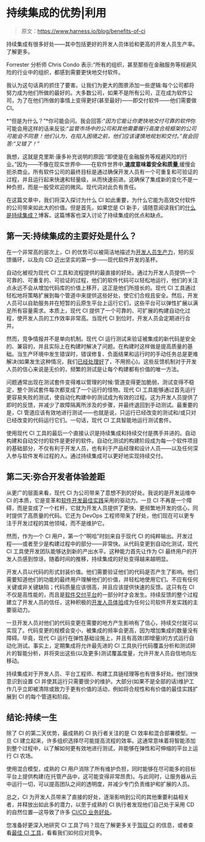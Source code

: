# 持续集成的优势|利用

> 原文：<https://www.harness.io/blog/benefits-of-ci>

持续集成有很多好处——其中包括更好的开发人员体验和更高的开发人员生产率。了解更多。

Forrester 分析师 Chris Condo 表示:“所有的组织，甚至那些在金融服务等规避风险的行业中的组织，都感到需要更快地交付软件。

我认为这句话真的抓住了要害。让我们为更大的图景添加一些逻辑:每个公司都将努力成为他们所做的最好的。大多数公司，如果不是所有公司，正在成为软件公司，为了在他们所做的事情上变得更好(甚至最好)——即交付软件——他们需要做 CI。

*“但是为什么？”*你可能会问。我会回答:“*因为它能让你更快地交付可靠的软件*你可能会用这样的话来反驳:“*监管市场中的公司和其他需要履行高度合规框架的公司可能会不同意！他们认为，在陷入困境之前，他们应该谨慎地规划和交付。”*我会回答:*“又错了！”*

我想，这就是克里斯·康多补充说明的原因:“即使是在金融服务等规避风险的行业。”因为——不像在现实世界中——在软件世界中,**速度意味着安全和质量**,缓慢会扼杀商业。所有软件公司的最终目标是通过确保开发人员有一个可重复和可验证的过程，并且运行起来快速和轻量级，从而快速前进。这确保了集成新的变化不是一种负担，而是一股受欢迎的微风。现代词对此负有责任。

在这篇文章中，我们将深入探讨为什么 CI 如此重要，为什么它能为高效交付软件的公司带来如此大的价值。但是首先，如果您是 CI 新手，请随意阅读我们的[什么是持续集成？](https://harness.io/blog/continuous-integration/what-is-continuous-integration/)博客。这篇博客也深入讨论了持续集成的优点和缺点。

## 第一天:持续集成的主要好处是什么？

在一个非常高的层次上，CI 的优势可以被简洁地描述为[开发人员生产力](https://harness.io/blog/devops/developer-productivity/)，短的反馈循环，以及向 CD 迈出坚实的第一步——现代软件开发的圣杯。

自动化被视为现代 CI 工具和流程提供的最直接的好处。通过为开发人员提供一个可靠的、可重复的、可验证的过程，他们的软件代码可以轻松地运行，他们的关注点永远不会从增加代码库的价值上移开，这正是他们所擅长的。现代 CI 工具通过轻松地将策略扩展到每个管道中来提供这些好处，使它们合规且安全。然后，开发人员可以自助服务并在短暂的云原生平台上运行它们，这些平台可以弹性扩展以满足所有容量需求。本质上，现代 CI 提供了一个可靠的、可扩展的构建自动化过程，使开发人员的工作效率非常高。当现代 CI 到位时，开发人员会定期进行合并。

然而，竞争情报并不是单向机制。现代 CI 运行测试来验证被集成的新代码是安全的、兼容的，并且实际上在构建时解决了问题。在构建时这样做是提高质量的基础。当生产环境中发生错误时，错误修复、负面结果和运行时的手动任务总是更难解决(如果发生这种情况，我们[已经处理好](https://harness.io/blog/continuous-verification/blue-green-canary-deployment-strategies/)了，不用担心)。这些反馈机制对于开发人员的信心来说是无价的，频繁的测试是让每个构建都有价值的唯一方法。

问题通常出现在测试套件变得难以管理的时候:管道变得更加脆弱，测试变得不稳定，整个测试套件每次都变成了一个运行的怪物。现代 CI 工具能够通过首先运行更容易失败的测试，使自动化构建中的测试成为有效的过程。这为开发人员提供了即时的反馈，并减少了故障隔离所涉及的步骤，并最终退回到手动测试。最重要的是，CI 管道应该有效地进行测试——也就是说，只运行已经改变的测试和/或只对已经改变的代码运行它们。一句话，现代 CI 工具智能地运行测试套件。

使用现代 CI 工具的最后一个直接认识是持续集成和持续交付是携手并进的。自动构建和自动交付的软件是更好的软件。自动化测试的构建阶段成为每一个软件项目的基础部分，不仅有利于开发人员，也有利于产品经理和设计人员——以及任何深入参与软件发布过程的人。通过持续集成可以更好地实现持续交付。

## 第二天:弥合开发者体验差距

从更广的层面来看，现代 CI 为公司带来了意想不到的好处。我说的是开发运维中 CI 的本质，它是变革和[软件开发最佳实践](https://harness.io/blog/continuous-delivery/best-practices-software-delivery/)采用的驱动力。一旦 CI 不再是一个障碍，而是变成了一个杠杆，它就为开发人员提供了更快、更频繁地开发的信心，同时提供了高质量的代码。它还为 DevOps 工程师带来了好处，他们现在可以更专注于开发过程的其他领域，而不是维护它。

然而，作为一个 CI 用户，第一个“啊哈”时刻来自于现代 CI 的纯粹输出。开发过程——或者至少是构建过程中的部分——非常快。从代码变更到自动化测试，现代 CI 工具使开发团队能够达到新的产出水平。这种能力首先让作为 CI 最终用户的开发人员感到惊讶。随着时间的推移，持续集成的好处变得越来越明显。

开发人员以代码的形式封装价值。他们需要验证他们的代码是否产生了影响。他们需要知道他们的功能的最终用户理解他们的价值，并轻松地使用它们。不应有任何关键或非关键缺陷；代码质量应该很高，并且应该提供快速的反馈。这只有在 CI 不仅是高性能的，而且是[软件交付平台](https://harness.io/products/platform)的一部分时才会发生。持续反馈的整个过程建立了开发人员的信任，这种积极的[开发人员体验](https://harness.io/blog/devops/developer-experience/)成为任何公司软件开发实践的主要驱动力。

一旦开发人员对他们的代码变更在需要的地方产生影响有了信心，持续交付就可以实现了。代码变更的规模会变小，被集成的频率会更高，因为增加集成的数量没有障碍。毕竟，现代 CI 运行在弹性基础设施上，并且有高效(即增量)的方式运行自动化测试。事实上，定期集成将允许最先进的 CI 工具执行代码覆盖分析和测试碎片的智能分析，并将突出这些(以及更多)测试覆盖度量，允许开发人员自信地向左移动。

持续集成对于开发人员、平台工程师、构建工具链经理等也有很多好处。他们很快意识到设置 CI 并使其运行只需要很少的维护。大部分(如果不是全部的话)维护工作几乎立即被清除或致力于更有价值的活动，例如将合规性和有价值的最佳实践扩展到 CI 的每个管道和阶段。

## 结论:持续一生

除了 CI 的第二天优势，最成熟的 CI 执行者关注的是 CI 效率和混合部署模型。一旦 CI 建立起来，许多组织选择尽可能提高流程的效率。这通常意味着将智能添加到整个过程中，以了解如何更有效地进行测试，并能够在弹性和可伸缩的平台上运行 CI 农场。

使用混合模型，成熟的 CI 用户消除了所有维护负担，同时能够在尽可能多的目标平台上提供构建(在托管产品中，这可能变得非常昂贵)。与此同时，让服务器从云中运行一切，可以提高团队之间的透明度，并减少专门负责维护和扩展的人员。

总之，CI 为开发人员带来了直接的好处，逐渐影响到公司的其他重要利益相关者，并释放出如此多的潜力，以至于成熟的 CI 执行者发现他们自己处于采用 CD 的自然位置—这导致了许多 [CI/CD 业务好处](https://harness.io/blog/continuous-delivery/business-benefits-of-ci-cd/)。

您准备好更深入地研究 CI 工具了吗？现在了解更多关于[驾驭 CI](https://harness.io/products/continuous-integration) 的信息，或者查看[最佳 CI 工具](https://harness.io/blog/continuous-integration/continuous-integration-tools/)，看看我们如何应对竞争。